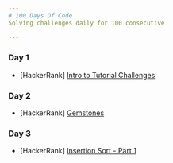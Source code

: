 ```yaml
---
# 100 Days Of Code
Solving challenges daily for 100 consecutive

---
```


### Day 1
* [HackerRank] [Intro to Tutorial Challenges](https://www.hackerrank.com/challenges/tutorial-intro/problem)
### Day 2
* [HackerRank] [Gemstones](https://www.hackerrank.com/challenges/gem-stones/problem)
### Day 3 
* [HackerRank] [Insertion Sort - Part 1](https://www.hackerrank.com/challenges/insertionsort1/problem)
